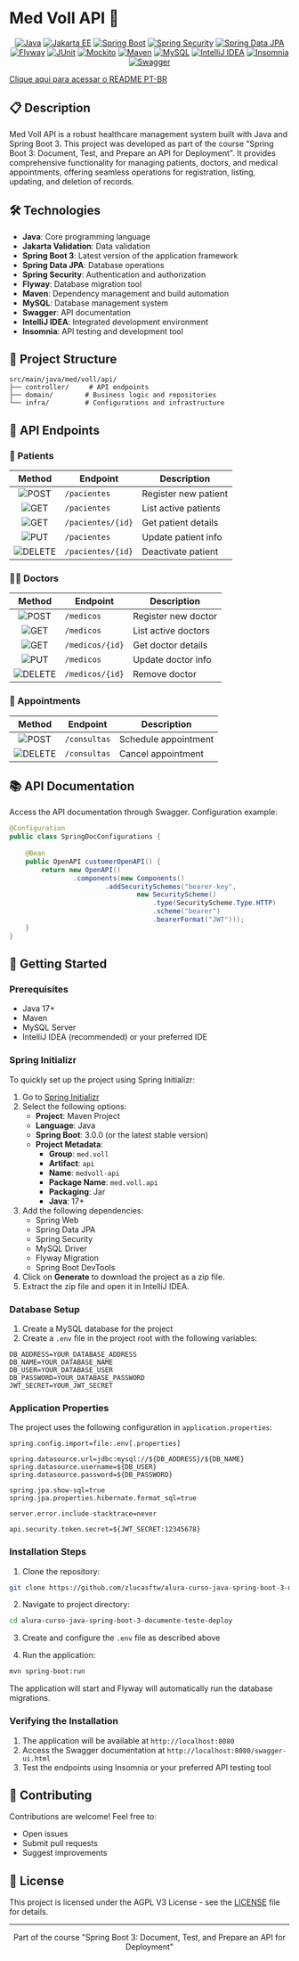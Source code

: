# Med Voll API 🏥

<div align="center">

[![Java](https://img.shields.io/badge/Java-ED8B00?style=for-the-badge&logo=openjdk&logoColor=white)](https://www.java.com/)
[![Jakarta EE](https://img.shields.io/badge/Jakarta_EE-ED8B00?style=for-the-badge&logo=javaee&logoColor=white)](https://jakarta.ee/)
[![Spring Boot](https://img.shields.io/badge/Spring_Boot-6DB33F?style=for-the-badge&logo=spring&logoColor=white)](https://spring.io/projects/spring-boot)
[![Spring Security](https://img.shields.io/badge/Spring_Security-6DB33F?style=for-the-badge&logo=spring-security&logoColor=white)](https://spring.io/projects/spring-security)
[![Spring Data JPA](https://img.shields.io/badge/Spring_Data_JPA-6DB33F?style=for-the-badge&logo=spring&logoColor=white)](https://spring.io/projects/spring-data-jpa)
[![Flyway](https://img.shields.io/badge/Flyway-CC0200?style=for-the-badge&logo=flyway&logoColor=white)](https://flywaydb.org/)
[![JUnit](https://img.shields.io/badge/JUnit-25A162?style=for-the-badge&logo=junit5&logoColor=white)](https://junit.org/junit5/)
[![Mockito](https://img.shields.io/badge/Mockito-25A162?style=for-the-badge&logo=mockito&logoColor=white)](https://site.mockito.org/)
[![Maven](https://img.shields.io/badge/Maven-C71A36?style=for-the-badge&logo=apache-maven&logoColor=white)](https://maven.apache.org/)
[![MySQL](https://img.shields.io/badge/MySQL-00000F?style=for-the-badge&logo=mysql&logoColor=white)](https://www.mysql.com/)
[![IntelliJ IDEA](https://img.shields.io/badge/IntelliJ_IDEA-000000?style=for-the-badge&logo=intellij-idea&logoColor=white)](https://www.jetbrains.com/idea/)
[![Insomnia](https://img.shields.io/badge/Insomnia-5849BE?style=for-the-badge&logo=insomnia&logoColor=white)](https://insomnia.rest/)
[![Swagger](https://img.shields.io/badge/Swagger-85EA2D?style=for-the-badge&logo=swagger&logoColor=black)](https://swagger.io/)

</div>

[Clique aqui para acessar o README PT-BR](README-PT-BR.md)

## 📋 Description

Med Voll API is a robust healthcare management system built with Java and Spring Boot 3. This project was developed as part of the course "Spring Boot 3: Document, Test, and Prepare an API for Deployment". It provides comprehensive functionality for managing patients, doctors, and medical appointments, offering seamless operations for registration, listing, updating, and deletion of records.


## 🛠️ Technologies

- **Java**: Core programming language
- **Jakarta Validation**: Data validation
- **Spring Boot 3**: Latest version of the application framework
- **Spring Data JPA**: Database operations
- **Spring Security**: Authentication and authorization
- **Flyway**: Database migration tool
- **Maven**: Dependency management and build automation
- **MySQL**: Database management system
- **Swagger**: API documentation
- **IntelliJ IDEA**: Integrated development environment
- **Insomnia**: API testing and development tool

## 📁 Project Structure

```
src/main/java/med/voll/api/
├── controller/     # API endpoints
├── domain/        # Business logic and repositories
└── infra/         # Configurations and infrastructure
```

## 🔄 API Endpoints

### 👤 Patients

| Method | Endpoint | Description |
|:------:|----------|-------------|
| ![POST](https://img.shields.io/badge/-POST-4CAF50?style=for-the-badge&logo=post&logoColor=white&labelColor=4CAF50&logoWidth=0) | `/pacientes` | Register new patient |
| ![GET](https://img.shields.io/badge/-GET-2196F3?style=for-the-badge&logo=get&logoColor=white&labelColor=2196F3&logoWidth=0) | `/pacientes` | List active patients |
| ![GET](https://img.shields.io/badge/-GET-2196F3?style=for-the-badge&logo=get&logoColor=white&labelColor=2196F3&logoWidth=0) | `/pacientes/{id}` | Get patient details |
| ![PUT](https://img.shields.io/badge/-PUT-FFA000?style=for-the-badge&logo=put&logoColor=white&labelColor=FFA000&logoWidth=0) | `/pacientes` | Update patient info |
| ![DELETE](https://img.shields.io/badge/-DELETE-F44336?style=for-the-badge&logo=delete&logoColor=white&labelColor=F44336&logoWidth=0) | `/pacientes/{id}` | Deactivate patient |

### 👨‍⚕️ Doctors

| Method | Endpoint | Description |
|:------:|----------|-------------|
| ![POST](https://img.shields.io/badge/-POST-4CAF50?style=for-the-badge&logo=post&logoColor=white&labelColor=4CAF50&logoWidth=0) | `/medicos` | Register new doctor |
| ![GET](https://img.shields.io/badge/-GET-2196F3?style=for-the-badge&logo=get&logoColor=white&labelColor=2196F3&logoWidth=0) | `/medicos` | List active doctors |
| ![GET](https://img.shields.io/badge/-GET-2196F3?style=for-the-badge&logo=get&logoColor=white&labelColor=2196F3&logoWidth=0) | `/medicos/{id}` | Get doctor details |
| ![PUT](https://img.shields.io/badge/-PUT-FFA000?style=for-the-badge&logo=put&logoColor=white&labelColor=FFA000&logoWidth=0) | `/medicos` | Update doctor info |
| ![DELETE](https://img.shields.io/badge/-DELETE-F44336?style=for-the-badge&logo=delete&logoColor=white&labelColor=F44336&logoWidth=0) | `/medicos/{id}` | Remove doctor |

### 📅 Appointments

| Method | Endpoint | Description |
|:------:|----------|-------------|
| ![POST](https://img.shields.io/badge/-POST-4CAF50?style=for-the-badge&logo=post&logoColor=white&labelColor=4CAF50&logoWidth=0) | `/consultas` | Schedule appointment |
| ![DELETE](https://img.shields.io/badge/-DELETE-F44336?style=for-the-badge&logo=delete&logoColor=white&labelColor=F44336&logoWidth=0) | `/consultas` | Cancel appointment |

## 📚 API Documentation

Access the API documentation through Swagger. Configuration example:

```java
@Configuration
public class SpringDocConfigurations {
    
    @Bean
    public OpenAPI customerOpenAPI() {
        return new OpenAPI()
                .components(new Components()
                        .addSecuritySchemes("bearer-key",
                                new SecurityScheme()
                                    .type(SecurityScheme.Type.HTTP)
                                    .scheme("bearer")
                                    .bearerFormat("JWT")));
    }
}
```

## 🚀 Getting Started

### Prerequisites

- Java 17+
- Maven
- MySQL Server
- IntelliJ IDEA (recommended) or your preferred IDE

### Spring Initializr

To quickly set up the project using Spring Initializr:

1. Go to [Spring Initializr](https://start.spring.io/)
2. Select the following options:
    - **Project**: Maven Project
    - **Language**: Java
    - **Spring Boot**: 3.0.0 (or the latest stable version)
    - **Project Metadata**:
        - **Group**: `med.voll`
        - **Artifact**: `api`
        - **Name**: `medvoll-api`
        - **Package Name**: `med.voll.api`
        - **Packaging**: Jar
        - **Java**: 17+
3. Add the following dependencies:
    - Spring Web
    - Spring Data JPA
    - Spring Security
    - MySQL Driver
    - Flyway Migration
    - Spring Boot DevTools
4. Click on **Generate** to download the project as a zip file.
5. Extract the zip file and open it in IntelliJ IDEA.

### Database Setup

1. Create a MySQL database for the project
2. Create a `.env` file in the project root with the following variables:
```properties
DB_ADDRESS=YOUR_DATABASE_ADDRESS
DB_NAME=YOUR_DATABASE_NAME
DB_USER=YOUR_DATABASE_USER
DB_PASSWORD=YOUR_DATABASE_PASSWORD
JWT_SECRET=YOUR_JWT_SECRET
```

### Application Properties

The project uses the following configuration in `application.properties`:
```properties
spring.config.import=file:.env[.properties]

spring.datasource.url=jdbc:mysql://${DB_ADDRESS}/${DB_NAME}
spring.datasource.username=${DB_USER}
spring.datasource.password=${DB_PASSWORD}

spring.jpa.show-sql=true
spring.jpa.properties.hibernate.format_sql=true

server.error.include-stacktrace=never

api.security.token.secret=${JWT_SECRET:12345678}
```

### Installation Steps

1. Clone the repository:
```bash
git clone https://github.com/zlucasftw/alura-curso-java-spring-boot-3-documente-teste-deploy.git
```

2. Navigate to project directory:
```bash
cd alura-curso-java-spring-boot-3-documente-teste-deploy
```

3. Create and configure the `.env` file as described above

4. Run the application:
```bash
mvn spring-boot:run
```

The application will start and Flyway will automatically run the database migrations.

### Verifying the Installation

1. The application will be available at `http://localhost:8080`
2. Access the Swagger documentation at `http://localhost:8080/swagger-ui.html`
3. Test the endpoints using Insomnia or your preferred API testing tool

## 🤝 Contributing

Contributions are welcome! Feel free to:
- Open issues
- Submit pull requests
- Suggest improvements

## 📄 License

This project is licensed under the AGPL V3 License - see the [LICENSE](LICENSE) file for details.

---
<div align="center">
Part of the course "Spring Boot 3: Document, Test, and Prepare an API for Deployment"
</div>
